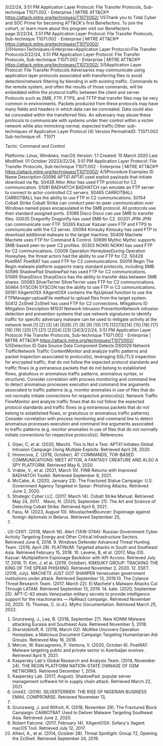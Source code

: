 3/22/24, 3:51 PM Application Layer Protocol: File Transfer Protocols, Sub-technique T1071.002 - Enterprise | MITRE ATT&CK®
https://attack.mitre.org/techniques/T1071/002/ 1/5Thank you to Tidal Cyber and SOC Prime for becoming ATT&CK's ﬁrst Benefactors. To join the cohort, or learn more about this program visit our
Benefactors page.3/22/24, 3:51 PM Application Layer Protocol: File Transfer Protocols, Sub-technique T1071.002 - Enterprise | MITRE ATT&CK®
https://attack.mitre.org/techniques/T1071/002/ 2/5Home>Techniques>Enterprise>Application Layer Protocol>File Transfer Protocols3/22/24, 3:51 PM Application Layer Protocol: File Transfer Protocols, Sub-technique T1071.002 - Enterprise | MITRE ATT&CK®
https://attack.mitre.org/techniques/T1071/002/ 3/5Application Layer Protocol: File Transfer Protocols
Adversaries may communicate using application layer protocols associated with transferring ﬁles to avoid detection/network ﬁltering by
blending in with existing traﬃc. Commands to the remote system, and often the results of those commands, will be embedded within the
protocol traﬃc between the client and server.
Protocols such as SMB, FTP, FTPS, and TFTP that transfer ﬁles may be very common in environments. Packets produced from these
protocols may have many ﬁelds and headers in which data can be concealed. Data could also be concealed within the transferred ﬁles. An
adversary may abuse these protocols to communicate with systems under their control within a victim network while also mimicking normal,
expected traﬃc.Other sub-techniques of Application Layer Protocol (4)
Version PermalinkID: T1071.002
Sub-technique of:  T1071

Tactic: Command and Control

Platforms: Linux, Windows, macOS
Version: 1.1
Created: 15 March 2020
Last Modiﬁed: 01 October 20233/22/24, 3:51 PM Application Layer Protocol: File Transfer Protocols, Sub-technique T1071.002 - Enterprise | MITRE ATT&CK®
https://attack.mitre.org/techniques/T1071/002/ 4/5Procedure Examples
ID Name Description
G0096 APT41 APT41 used exploit payloads that initiate download via ftp.
S0438 Attor Attor has used FTP protocol for C2 communication.
S1081 BADHATCH BADHATCH can emulate an FTP server to connect to actor-controlled C2 servers.
S0465 CARROTBALL CARROTBALL has the ability to use FTP in C2 communications.
S0154 Cobalt Strike Cobalt Strike can conduct peer-to-peer communication over Windows named pipes encapsulated in the
SMB protocol. All protocols use their standard assigned ports.
S1088 Disco Disco can use SMB to transfer ﬁles.
G0035 Dragonﬂy Dragonﬂy has used SMB for C2.
S0201 JPIN JPIN can communicate over FTP.
S0265 Kazuar Kazuar uses FTP and FTPS to communicate with the C2 server.
G0094 Kimsuky Kimsuky has used FTP to download additional malware to the target machine.
S0409 Machete Machete uses FTP for Command & Control.
S0699 Mythic Mythic supports SMB-based peer-to-peer C2 proﬁles.
S0353 NOKKI NOKKI has used FTP for C2 communications.
C0006 Operation
HoneybeeDuring Operation Honeybee, the threat actors had the ability to use FTP for C2.
S0428 PoetRAT PoetRAT has used FTP for C2 communications.
S0019 Regin The Regin malware platform supports many standard protocols, including SMB.
S0596 ShadowPad ShadowPad has used FTP for C2 communications.
S1089 SharpDisco SharpDisco has the ability to transfer data between SMB shares.
G0083 SilverTerrier SilverTerrier uses FTP for C2 communications.
S0464 SYSCON SYSCON has the ability to use FTP in C2 communications.
S0161 XAgentOSX XAgentOSX contains the ftpUpload function to use the FTPManager:uploadFile method to upload ﬁles
from the target system.
S0412 ZxShell ZxShell has used FTP for C2 connections.
Mitigations
ID Mitigation Description
M1031 Network Intrusion
PreventionNetwork intrusion detection and prevention systems that use network signatures to identify traﬃc for
speciﬁc adversary malware can be used to mitigate activity at the network level.[1]
[2]
[3]
[4]
[5][6]
[7]
[8]
[9]
[10]
[11]
[12][13][14]
[15]
[16]
[17]
[18]
[19]
[20]
[7]
[21]
[22][4]
[23]
[24]3/22/24, 3:51 PM Application Layer Protocol: File Transfer Protocols, Sub-technique T1071.002 - Enterprise | MITRE ATT&CK®
https://attack.mitre.org/techniques/T1071/002/ 5/5Detection
ID Data Source Data Component Detects
DS0029 Network TraﬃcNetwork Traﬃc
ContentMonitor and analyze traﬃc patterns and packet inspection associated to protocol(s),
leveraging SSL/TLS inspection for encrypted traﬃc, that do not follow the expected
protocol standards and traﬃc ﬂows (e.g extraneous packets that do not belong to
established ﬂows, gratuitous or anomalous traﬃc patterns, anomalous syntax, or
structure). Consider correlation with process monitoring and command line to detect
anomalous processes execution and command line arguments associated to traﬃc
patterns (e.g. monitor anomalies in use of ﬁles that do not normally initiate connections
for respective protocol(s)).
Network Traﬃc
FlowMonitor and analyze traﬃc ﬂows that do not follow the expected protocol standards and
traﬃc ﬂows (e.g extraneous packets that do not belong to established ﬂows, or
gratuitous or anomalous traﬃc patterns). Consider correlation with process monitoring
and command line to detect anomalous processes execution and command line
arguments associated to traﬃc patterns (e.g. monitor anomalies in use of ﬁles that do
not normally initiate connections for respective protocol(s)).
References
1. Glyer, C, et al. (2020, March). This Is Not a Test: APT41
Initiates Global Intrusion Campaign Using Multiple Exploits.
Retrieved April 28, 2020.
2. Hromcova, Z. (2019, October). AT COMMANDS, TOR-BASED
COMMUNICATIONS: MEET ATTOR, A FANTASY CREATURE
AND ALSO A SPY PLATFORM. Retrieved May 6, 2020.
3. Vrabie, V., et al. (2021, March 10). FIN8 Returns with Improved
BADHATCH Toolkit. Retrieved September 8, 2021.
4. McCabe, A. (2020, January 23). The Fractured Statue
Campaign: U.S. Government Agency Targeted in Spear-
Phishing Attacks. Retrieved June 2, 2020.
5. Strategic Cyber LLC. (2017, March 14). Cobalt Strike Manual.
Retrieved May 24, 2017.
. Mavis, N. (2020, September 21). The Art and Science of
Detecting Cobalt Strike. Retrieved April 6, 2021.
7. Faou, M. (2023, August 10). MoustachedBouncer: Espionage
against foreign diplomats in Belarus. Retrieved September 25,
2023.
. US-CERT. (2018, March 16). Alert (TA18-074A): Russian
Government Cyber Activity Targeting Energy and Other Critical
Infrastructure Sectors. Retrieved June 6, 2018.
9. Windows Defender Advanced Threat Hunting Team. (2016,
April 29). PLATINUM: Targeted attacks in South and
Southeast Asia. Retrieved February 15, 2018.
10. Levene, B, et al. (2017, May 03). Kazuar: Multiplatform
Espionage Backdoor with API Access. Retrieved July 17, 2018.
11. Kim, J. et al. (2019, October). KIMSUKY GROUP: TRACKING
THE KING OF THE SPEAR PHISHING. Retrieved November 2,
2020.
12. ESET. (2019, July). MACHETE JUST GOT SHARPER
Venezuelan government institutions under attack. Retrieved
September 13, 2019.13. The Cylance Threat Research Team. (2017, March 22). El
Machete's Malware Attacks Cut Through LATAM. Retrieved
September 13, 2019.
14. kate. (2020, September 25). APT-C-43 steals Venezuelan
military secrets to provide intelligence support for the
reactionaries — HpReact campaign. Retrieved November 20,
2020.
15. Thomas, C. (n.d.). Mythc Documentation. Retrieved March 25,
2022.
1. Grunzweig, J., Lee, B. (2018, September 27). New KONNI
Malware attacking Eurasia and Southeast Asia. Retrieved
November 5, 2018.
17. Sherstobitoff, R. (2018, March 02). McAfee Uncovers
Operation Honeybee, a Malicious Document Campaign
Targeting Humanitarian Aid Groups. Retrieved May 16, 2018.
1. Mercer, W. Rascagneres, P. Ventura, V. (2020, October 6).
PoetRAT: Malware targeting public and private sector in
Azerbaijan evolves . Retrieved April 9, 2021.
19. Kaspersky Lab's Global Research and Analysis Team. (2014,
November 24). THE REGIN PLATFORM NATION-STATE
OWNAGE OF GSM NETWORKS. Retrieved December 1, 2014.
20. Kaspersky Lab. (2017, August). ShadowPad: popular server
management software hit in supply chain attack. Retrieved
March 22, 2021.
21. Unit42. (2016). SILVERTERRIER: THE RISE OF NIGERIAN
BUSINESS EMAIL COMPROMISE. Retrieved November 13,
2018.
22. Grunzweig, J. and Wilhoit, K. (2018, November 29). The
Fractured Block Campaign: CARROTBAT Used to Deliver
Malware Targeting Southeast Asia. Retrieved June 2, 2020.
23. Robert Falcone. (2017, February 14). XAgentOSX: Sofacy's
Xagent macOS Tool. Retrieved July 12, 2017.
24. Allievi, A., et al. (2014, October 28). Threat Spotlight: Group 72,
Opening the ZxShell. Retrieved September 24, 2019.